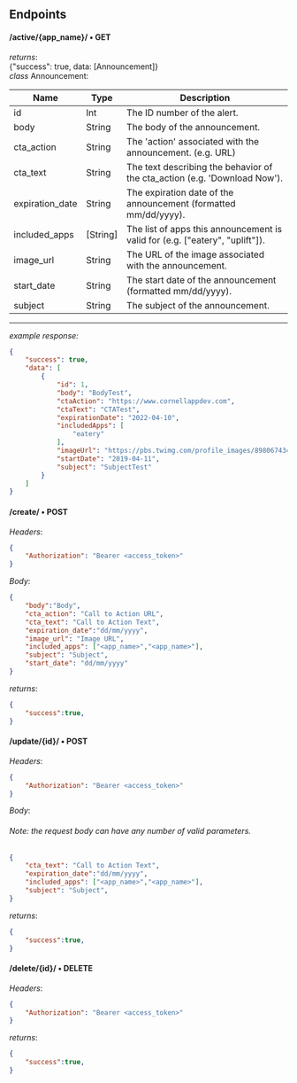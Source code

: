 ## Endpoints
#### /active/{app_name}/ • GET  
*returns*:  
{"success": true, data: [Announcement]}  
*class* Announcement:

| **Name**        | **Type**                                       | **Description**                                                                                                                                                                                 |
| --------------- | ---------------------------------------------- | ----------------------------------------------------------------------------------------------------------------------------------------------------------------------------------------------- |
| id              | Int                                            | The ID number of the alert.                                                                                                                                                                     |
| body         | String                                         | The body of the announcement.                                                                                                                                                                       |
| cta_action        | String                                         | The 'action' associated with the announcement. (e.g. URL)                                                            |
| cta_text          | String                                         | The text describing the behavior of the cta_action (e.g. 'Download Now').                                                                            |
| expiration_date        | String                                         | The expiration date of the announcement (formatted mm/dd/yyyy).                                                                  |
| included_apps          | [String]                                         | The list of apps this announcement is valid for (e.g. ["eatery", "uplift"]).                                                                  |
| image_url        | String                                            | The URL of the image associated with the announcement.                                                                                                    |
| start_date      | String                                         | The start date of the announcement (formatted mm/dd/yyyy). |
| subject          | String                                          | The subject of the announcement.                                                                                                                                                                                                                                       |
----------
*example response:*
```json
{
    "success": true,
    "data": [
        {
            "id": 1,
            "body": "BodyTest",
            "ctaAction": "https://www.cornellappdev.com",
            "ctaText": "CTATest",
            "expirationDate": "2022-04-10",
            "includedApps": [
                "eatery"
            ],
            "imageUrl": "https://pbs.twimg.com/profile_images/898067434107682816/TyrkP8wz_400x400.jpg",
            "startDate": "2019-04-11",
            "subject": "SubjectTest"
        }
    ]
}
```



#### /create/ • POST  
*Headers*: 
```json
{
	"Authorization": "Bearer <access_token>"
}
```
*Body*:  
```json
{
	"body":"Body",
	"cta_action": "Call to Action URL",
	"cta_text": "Call to Action Text",
	"expiration_date":"dd/mm/yyyy",
	"image_url": "Image URL",
	"included_apps": ["<app_name>","<app_name>"],
	"subject": "Subject",
	"start_date": "dd/mm/yyyy"
} 

```
*returns*:
```json
{
	"success":true,
} 
```

#### /update/{id}/ • POST     
*Headers*: 
```json
{
	"Authorization": "Bearer <access_token>"
}
```

*Body*:  
###### Note: the request body can have any number of valid parameters.
```json
{
	"cta_text": "Call to Action Text",
	"expiration_date":"dd/mm/yyyy",
	"included_apps": ["<app_name>","<app_name>"],
	"subject": "Subject",
} 

```
*returns*:
```json
{
	"success":true,
} 
```

#### /delete/{id}/ • DELETE  
*Headers*: 
```json
{
	"Authorization": "Bearer <access_token>"
}
```
*returns*:
```json
{
	"success":true,
} 
```


